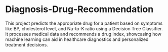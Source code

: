 # Diagnosis-Drug-Recommendation
 This project predicts the appropriate drug for a patient based on symptoms like BP, cholesterol level, and Na-to-K ratio using a Decision Tree Classifier. It processes medical data and recommends a drug index, showcasing how machine learning can aid in healthcare diagnostics and personalized treatment decisions.
